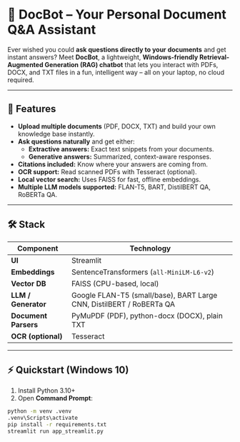 # 📄 DocBot – Your Personal Document Q&A Assistant

Ever wished you could **ask questions directly to your documents** and get instant answers? Meet **DocBot**, a lightweight, **Windows-friendly Retrieval-Augmented Generation (RAG) chatbot** that lets you interact with PDFs, DOCX, and TXT files in a fun, intelligent way – all on your laptop, no cloud required.  

---

## 🚀 Features

- **Upload multiple documents** (PDF, DOCX, TXT) and build your own knowledge base instantly.  
- **Ask questions naturally** and get either:
  - **Extractive answers:** Exact text snippets from your documents.  
  - **Generative answers:** Summarized, context-aware responses.  
- **Citations included:** Know where your answers are coming from.  
- **OCR support:** Read scanned PDFs with Tesseract (optional).  
- **Local vector search:** Uses FAISS for fast, offline embeddings.  
- **Multiple LLM models supported:** FLAN-T5, BART, DistilBERT QA, RoBERTa QA.  

---

## 🛠 Stack

| Component | Technology |
|-----------|------------|
| **UI** | Streamlit |
| **Embeddings** | SentenceTransformers (`all-MiniLM-L6-v2`) |
| **Vector DB** | FAISS (CPU-based, local) |
| **LLM / Generator** | Google FLAN-T5 (small/base), BART Large CNN, DistilBERT / RoBERTa QA |
| **Document Parsers** | PyMuPDF (PDF), python-docx (DOCX), plain TXT |
| **OCR (optional)** | Tesseract |

---

## ⚡ Quickstart (Windows 10)

1. Install Python 3.10+  
2. Open **Command Prompt**:
```bash
python -m venv .venv
.venv\Scripts\activate
pip install -r requirements.txt
streamlit run app_streamlit.py
